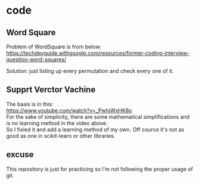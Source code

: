 # code
## Word Square
Problem of WordSquare is from below: <br>
https://techdevguide.withgoogle.com/resources/former-coding-interview-question-word-squares/ <br>

Solution: just listing up every permutation and check every one of it.

## Supprt Verctor Vachine
The basis is in this: <br>
https://www.youtube.com/watch?v=_PwhiWxHK8o <br>
For the sake of simplicity, there are some mathematical simplifications and is no learning method in the video above. <br>
So I fixied it and add a learning method of my own. Off cource it's not as good as one in scikit-learn or other libraries.

## excuse
This repository is just for practicing so I'm not following the proper usage of git.
